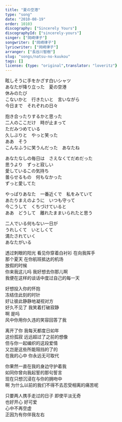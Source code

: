 ```yaml
---
title: "夏の空港"
type: "song"
date: "2010-08-19"
order: 10103
discography: ["Sincerely Yours"]
discographyId: ["sincerely-yours"]
singer: ["岡崎律子"]
songwriter: ["岡崎律子"]
lyricwriter: ["岡崎律子"]
arranger: ["長谷川智樹"]
slug: "songs/natsu-no-kuukou"
tags: []
license: {type: "original",translator: "loveritz"}
---
```


眩しそうに手をかざす白いシャツ   
あなたが降り立った　夏の空港   
休みのたび　   
こないかと　行きたいと　言いながら   
今日まで　それぞれの日々   
  
抱き合ったりするかと思った   
二人のここだけ　時が止まって   
ただみつめている   
久しぶりと　やっと笑った   
ああ　そう　   
こんなふうに笑うんだった　あなたね   
  
あなたなしの毎日は　さえなくてだめだった   
思うより　ずっと寂しい   
愛しているこの気持ち   
曇らせるもの　何もなかった   
ずっと愛してた   
  
やっぱりあなた　一番近くで　私をみていて   
あたりまえのように　いつも守って   
今こうして　くちづけていると   
ああ　どうして　離れたままいられたと思う   
  
二人でいる何もない一日が   
うれしくて　いとしくて   
満たされていく   
あなたがいる  
  
  <!-- 翻译 -->

透过刺眼的阳光 看见你穿着白衬衫 在向我挥手   
那个夏天 在你航班抵达的机场   
放假的时候   
你来我这儿吗 我好想去你那儿啊   
我便在这样的谈话中度过自己的每一天   
  
好想投入你的怀抱   
冻结住此刻的时针   
好让彼此静静地凝视对方   
好久不见了 我笑着打破寂静   
啊 是吗   
风中你用你久违的笑容回答了我   
  
离开了你 我每天都度日如年   
这份孤寂 远远超过了之前的想像   
但与你一起编织的这段爱情   
又岂是这些所能阻挡的了的   
在我的心中 你永远无可取代   
  
你果然一直在我的身边守护着我   
如同你曾向我起誓的那句誓言   
现在只想沉浸在与你的拥吻中   
啊 为什么以前的我们不得不去忍受相离的痛苦呢   
  
只要两人携手走过的日子 即使平淡无奇   
也好开心 好可爱   
心中不再空虚   
正因为有你伴我左右
